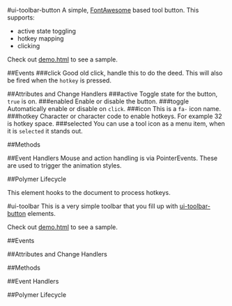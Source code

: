 #ui-toolbar-button
A simple, [FontAwesome](http://fortawesome.github.io/Font-Awesome/) based
tool button. This supports:

* active state toggling
* hotkey mapping
* clicking

Check out [demo.html](demo.html) to see a sample.


##Events
###click
Good old click, handle this to do the deed. This will also be fired when
the `hotkey` is pressed.

##Attributes and Change Handlers
###active
Toggle state for the button, `true` is on.
###enabled
Enable or disable the button.
###toggle
Automatically enable or disable on `click`.
###icon
This is a `fa-` icon name.
###hotkey
Character or character code to enable hotkeys. For example 32 is hotkey space.
###selected
You can use a tool icon as a menu item, when it is `selected` it stands out.






##Methods

##Event Handlers
Mouse and action handling is via PointerEvents. These are used to trigger
the animation styles.
















##Polymer Lifecycle







This element hooks to the document to process hotkeys.











#ui-toolbar
This is a very simple toolbar that you fill up with
[ui-toolbar-button](https://github.com/wballard/ui-toolbar) elements.

Check out [demo.html](demo.html) to see a sample.


##Events

##Attributes and Change Handlers

##Methods

##Event Handlers

##Polymer Lifecycle





